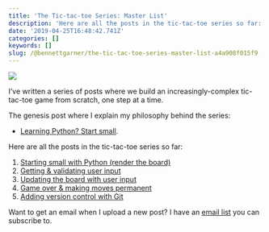 ```yaml
---
title: 'The Tic-tac-toe Series: Master List'
description: 'Here are all the posts in the tic-tac-toe series so far:'
date: '2019-04-25T16:48:42.741Z'
categories: []
keywords: []
slug: /@bennettgarner/the-tic-tac-toe-series-master-list-a4a908f015f9
---
```


![](/Users/bennettgarner/Repos/medium-export-4b46aa4e91f20dbf349cd1ed9133a2978c8dcbbd9f7d7b84cef20f84ed36ffda/posts/md_1643327843943/img/1__GVaMkVArtldl7uX6AIHo7Q.png)

I’ve written a series of posts where we build an increasingly-complex tic-tac-toe game from scratch, one step at a time.

The genesis post where I explain my philosophy behind the series:

*   [Learning Python? Start small](https://levelup.gitconnected.com/learning-python-start-small-29d15881f780?gi=cc508ae4654f).

Here are all the posts in the tic-tac-toe series so far:

1.  [Starting small with Python (render the board)](https://medium.com/@BennettGarner/tic-tac-toe-series-starting-small-with-python-86e2f49db797)
2.  [Getting & validating user input](https://medium.com/@BennettGarner/tic-tac-toe-series-getting-validating-user-input-in-python-feaef58cc54)
3.  [Updating the board with user input](https://medium.com/@BennettGarner/tic-tac-toe-series-3-updating-the-board-with-user-input-9aa4fd435c44)
4.  [Game over & making moves permanent](https://medium.com/@BennettGarner/tic-tac-toe-series-4-game-over-making-moves-permanent-23bca3b40ce0)
5.  [Adding version control with Git](https://medium.com/@BennettGarner/tic-tac-toe-series-5-adding-version-control-with-git-5c0607995fb3)

Want to get an email when I upload a new post? I have an [email list](https://sunny-architect-5371.ck.page/0a60026a5d) you can subscribe to.